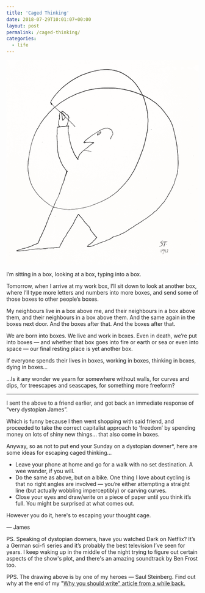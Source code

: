 ```yaml
---
title: 'Caged Thinking'
date: 2018-07-29T10:01:07+00:00
layout: post
permalink: /caged-thinking/
categories:
  - life
---
```


<img src="/media/caged-thinking.png">

I’m sitting in a box, looking at a box, typing into a box.

Tomorrow, when I arrive at my work box, I’ll sit down to look at another box, where I’ll type more letters and numbers into more boxes, and send some of those boxes to other people’s boxes.

My neighbours live in a box above me, and their neighbours in a box above them, and their neighbours in a box above them. And the same again in the boxes next door. And the boxes after that. And the boxes after that.

We are born into boxes. We live and work in boxes. Even in death, we’re put into boxes — and whether that box goes into fire or earth or sea or even into space — our final resting place is yet another box.

If everyone spends their lives in boxes, working in boxes, thinking in boxes, dying in boxes…

…Is it any wonder we yearn for somewhere without walls, for curves and dips, for treescapes and seascapes, for something more freeform?

----

I sent the above to a friend earlier, and got back an immediate response of “very dystopian James”.

Which is funny because I then went shopping with said friend, and proceeded to take the correct capitalist approach to ‘freedom’ by spending money on lots of shiny new things... that also come in boxes.

Anyway, so as not to put end your Sunday on a dystopian downer*, here are some ideas for escaping caged thinking…

* Leave your phone at home and go for a walk with no set destination. A wee wander, if you will.
* Do the same as above, but on a bike. One thing I love about cycling is that no right angles are involved — you’re either attempting a straight line (but actually wobbling imperceptibly) or carving curves.
* Close your eyes and draw/write on a piece of paper until you think it’s full. You might be surprised at what comes out.

However you do it, here's to escaping your thought cage.

— James

PS. Speaking of dystopian downers, have you watched Dark on Netflix? It’s a German sci-fi series and it’s probably the best television I’ve seen for years. I keep waking up in the middle of the night trying to figure out certain aspects of the show's plot, and there's an amazing soundtrack by Ben Frost too.

PPS. The drawing above is by one of my heroes — Saul Steinberg. Find out why at the end of my "<a href="/why-you-should-write/">Why you should write</y>" article from a while back.
